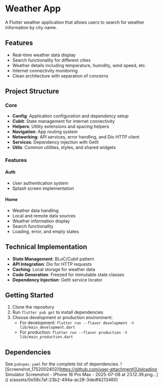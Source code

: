 # Weather App

A Flutter weather application that allows users to search for weather information by city name.

## Features

- Real-time weather data display
- Search functionality for different cities
- Weather details including temperature, humidity, wind speed, etc.
- Internet connectivity monitoring
- Clean architecture with separation of concerns

## Project Structure

### Core
- **Config**: Application configuration and dependency setup
- **Cubit**: State management for internet connectivity
- **Helpers**: Utility extensions and spacing helpers
- **Navigation**: App routing system
- **Networking**: API services, error handling, and Dio HTTP client
- **Services**: Dependency injection with GetIt
- **Utils**: Common utilities, styles, and shared widgets

### Features

#### Auth
- User authentication system
- Splash screen implementation

#### Home
- Weather data handling
- Local and remote data sources
- Weather information display
- Search functionality
- Loading, error, and empty states

## Technical Implementation

- **State Management**: BLoC/Cubit pattern
- **API Integration**: Dio for HTTP requests
- **Caching**: Local storage for weather data
- **Code Generation**: Freezed for immutable state classes
- **Dependency Injection**: GetIt service locator

## Getting Started

1. Clone the repository
2. Run `flutter pub get` to install dependencies
3. Choose development or production environment:
   - For development: `flutter run --flavor development -t lib/main_development.dart`
   - For production: `flutter run --flavor production -t lib/main_production.dart`

## Dependencies

See `pubspec.yaml` for the complete list of dependencies.
![Screenshot_1752002402](https://github.com/user-attachment![Uploading Simulator Screenshot - iPhone 16 Pro Max - 2025-07-08 at 23.12.39.png…]()
s/assets/0e58c7af-23b2-494a-ac28-3dedf4213460)


